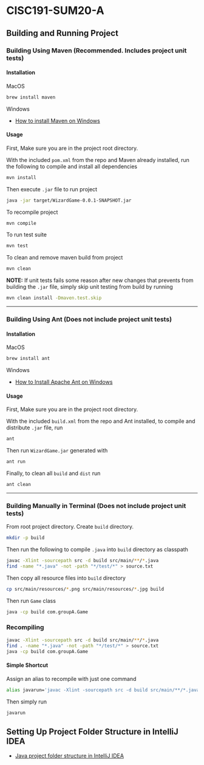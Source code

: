 # CISC191-SUM20-A

## Building and Running Project

### Building Using Maven (Recommended. Includes project unit tests)

#### Installation

MacOS

```sh
brew install maven
```

Windows

  - [How to install Maven on Windows](https://www.javatpoint.com/how-to-install-maven)


#### Usage

First, Make sure you are in the project root directory.

With the included `pom.xml` from the repo and Maven already installed, run the
following to compile and install all dependencies

```sh
mvn install
```

Then execute `.jar` file to run project

```sh
java -jar target/WizardGame-0.0.1-SNAPSHOT.jar
```

To recompile project

```sh
mvn compile
```

To run test suite

```sh
mvn test
```

To clean and remove maven build from project

```sh
mvn clean
```

**NOTE:** If unit tests fails some reason after new changes that prevents
from building the `.jar` file, simply skip unit testing from build by running

```sh
mvn clean install -Dmaven.test.skip
```

---

### Building Using Ant (Does not include project unit tests)

#### Installation

MacOS

```sh
brew install ant
```

Windows

  - [How to Install Apache Ant on Windows](https://mkyong.com/ant/how-to-install-apache-ant-on-windows/)


#### Usage

First, Make sure you are in the project root directory.

With the included `build.xml` from the repo and Ant installed, to compile and
distribute `.jar` file, run

```sh
ant
```

Then run `WizardGame.jar` generated with

```sh
ant run
```

Finally, to clean all `build` and `dist` run

```sh
ant clean
```

---

### Building Manually in Terminal (Does not include project unit tests)

From root project directory. Create `build` directory.

```sh
mkdir -p build
```

Then run the following to compile `.java` into `build` directory as classpath

```sh
javac -Xlint -sourcepath src -d build src/main/**/*.java
find -name "*.java" -not -path "*/test/*" > source.txt
```

Then copy all resource files into `build` directory

```sh
cp src/main/resources/*.png src/main/resources/*.jpg build
```

Then run `Game` class

```sh
java -cp build com.groupA.Game
```

### Recompiling

```sh
javac -Xlint -sourcepath src -d build src/main/**/*.java
find . -name "*.java" -not -path "*/test/*" > source.txt
java -cp build com.groupA.Game
```

#### Simple Shortcut

Assign an alias to recompile with just one command

```sh
alias javarun='javac -Xlint -sourcepath src -d build src/main/**/*.java; find -name "*.java" -not -path "*/test/*" > source.txt; java -cp build com.groupA.Game'
```

Then simply run

```sh
javarun
```

## Setting Up Project Folder Structure in IntelliJ IDEA

  - [Java project folder structure in IntelliJ IDEA](https://stackoverflow.com/questions/41638654/java-project-folder-structure-in-intellij-idea)
